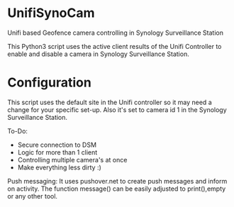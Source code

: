 # UnifiSynoCam
Unifi based Geofence camera controlling in Synology Surveillance Station

This Python3 script uses the active client results of the Unifi Controller to enable and disable a camera in Synology Surveillance Station.

# Configuration
This script uses the default site in the Unifi controller so it may need a change for your specific set-up. Also it's set to camera id 1 in the Synology Surveillance Station.

To-Do:
- Secure connection to DSM
- Logic for more than 1 client
- Controlling multiple camera's at once
- Make everything less dirty :)

Push messaging:
It uses pushover.net to create push messages and inform on activity. The function message() can be easily adjusted to print(),empty or any other tool.
